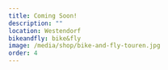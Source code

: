 ```yaml
---
title: Coming Soon!
description: ""
location: Westendorf
bikeandfly: bike&fly
image: /media/shop/bike-and-fly-touren.jpg
order: 4
---
```


<ContentImageGallery path="/media/shop/gallerie/"/>
